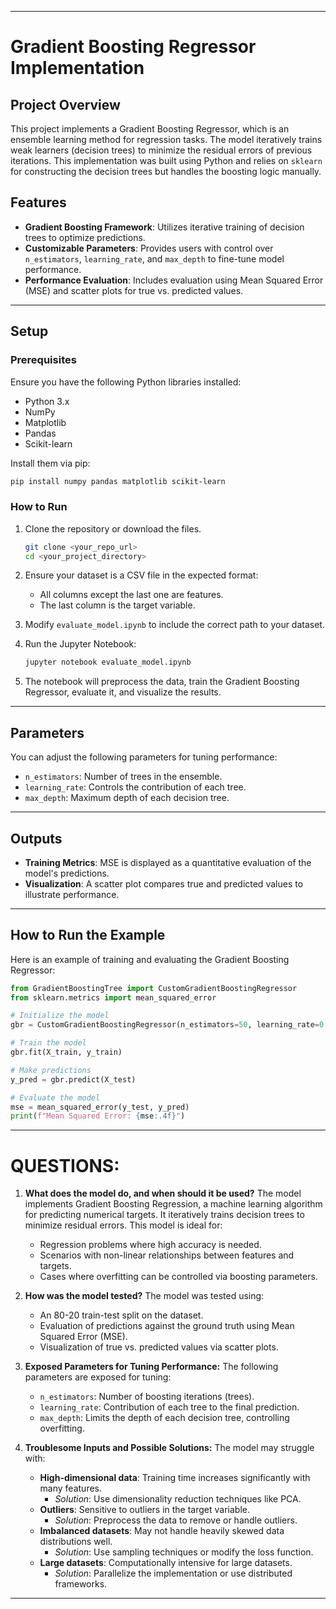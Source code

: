 
---

# Gradient Boosting Regressor Implementation

## Project Overview
This project implements a Gradient Boosting Regressor, which is an ensemble learning method for regression tasks. The model iteratively trains weak learners (decision trees) to minimize the residual errors of previous iterations. This implementation was built using Python and relies on `sklearn` for constructing the decision trees but handles the boosting logic manually.

## Features
- **Gradient Boosting Framework**: Utilizes iterative training of decision trees to optimize predictions.
- **Customizable Parameters**: Provides users with control over `n_estimators`, `learning_rate`, and `max_depth` to fine-tune model performance.
- **Performance Evaluation**: Includes evaluation using Mean Squared Error (MSE) and scatter plots for true vs. predicted values.

---

## Setup

### Prerequisites
Ensure you have the following Python libraries installed:
- Python 3.x
- NumPy
- Matplotlib
- Pandas
- Scikit-learn

Install them via pip:
```bash
pip install numpy pandas matplotlib scikit-learn
```

### How to Run
1. Clone the repository or download the files.
   ```bash
   git clone <your_repo_url>
   cd <your_project_directory>
   ```

2. Ensure your dataset is a CSV file in the expected format:
   - All columns except the last one are features.
   - The last column is the target variable.

3. Modify `evaluate_model.ipynb` to include the correct path to your dataset.

4. Run the Jupyter Notebook:
   ```bash
   jupyter notebook evaluate_model.ipynb
   ```

5. The notebook will preprocess the data, train the Gradient Boosting Regressor, evaluate it, and visualize the results.

---

## Parameters
You can adjust the following parameters for tuning performance:
- `n_estimators`: Number of trees in the ensemble.
- `learning_rate`: Controls the contribution of each tree.
- `max_depth`: Maximum depth of each decision tree.

---

## Outputs
- **Training Metrics**: MSE is displayed as a quantitative evaluation of the model's predictions.
- **Visualization**: A scatter plot compares true and predicted values to illustrate performance.

---

## How to Run the Example
Here is an example of training and evaluating the Gradient Boosting Regressor:

```python
from GradientBoostingTree import CustomGradientBoostingRegressor
from sklearn.metrics import mean_squared_error

# Initialize the model
gbr = CustomGradientBoostingRegressor(n_estimators=50, learning_rate=0.1, max_depth=3)

# Train the model
gbr.fit(X_train, y_train)

# Make predictions
y_pred = gbr.predict(X_test)

# Evaluate the model
mse = mean_squared_error(y_test, y_pred)
print(f"Mean Squared Error: {mse:.4f}")
```

---

# QUESTIONS:

1. **What does the model do, and when should it be used?**
   The model implements Gradient Boosting Regression, a machine learning algorithm for predicting numerical targets. It iteratively trains decision trees to minimize residual errors. This model is ideal for:
   - Regression problems where high accuracy is needed.
   - Scenarios with non-linear relationships between features and targets.
   - Cases where overfitting can be controlled via boosting parameters.

2. **How was the model tested?**
   The model was tested using:
   - An 80-20 train-test split on the dataset.
   - Evaluation of predictions against the ground truth using Mean Squared Error (MSE).
   - Visualization of true vs. predicted values via scatter plots.

3. **Exposed Parameters for Tuning Performance:**
   The following parameters are exposed for tuning:
   - `n_estimators`: Number of boosting iterations (trees).
   - `learning_rate`: Contribution of each tree to the final prediction.
   - `max_depth`: Limits the depth of each decision tree, controlling overfitting.

4. **Troublesome Inputs and Possible Solutions:**
   The model may struggle with:
   - **High-dimensional data**: Training time increases significantly with many features.
     - *Solution*: Use dimensionality reduction techniques like PCA.
   - **Outliers**: Sensitive to outliers in the target variable.
     - *Solution*: Preprocess the data to remove or handle outliers.
   - **Imbalanced datasets**: May not handle heavily skewed data distributions well.
     - *Solution*: Use sampling techniques or modify the loss function.
   - **Large datasets**: Computationally intensive for large datasets.
     - *Solution*: Parallelize the implementation or use distributed frameworks.

---
